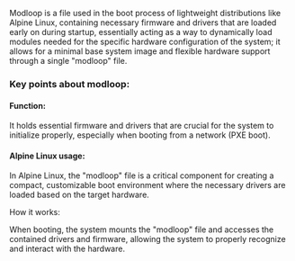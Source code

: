 Modloop is a file used in the boot process of lightweight distributions like Alpine Linux, containing necessary firmware and drivers that are loaded early on during startup, essentially acting as a way to dynamically load modules needed for the specific hardware configuration of the system; it allows for a minimal base system image and flexible hardware support through a single "modloop" file. 

### Key points about modloop:

#### Function:

It holds essential firmware and drivers that are crucial for the system to initialize properly, especially when booting from a network (PXE boot). 

#### Alpine Linux usage:

In Alpine Linux, the "modloop" file is a critical component for creating a compact, customizable boot environment where the necessary drivers are loaded based on the target hardware. 

How it works:

When booting, the system mounts the "modloop" file and accesses the contained drivers and firmware, allowing the system to properly recognize and interact with the hardware. 